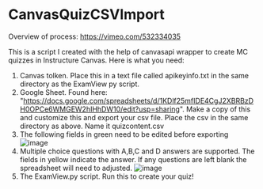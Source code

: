 # CanvasQuizCSVImport
Overview of process: https://vimeo.com/532334035

This is a script I created with the help of canvasapi wrapper to create MC quizzes in Instructure Canvas. 
Here is what you need: 
1. Canvas tolken. Place this in a text file called apikeyinfo.txt in the same directory as the ExamView py script.
2. Google Sheet. Found here: "https://docs.google.com/spreadsheets/d/1KDlf25mfIDE4CgJ2XBRBzDH0OPCe6WMGEW2hIHhDW10/edit?usp=sharing". Make a copy of this and customize this and export your csv file. Place the csv in the same directory as above. Name it quizcontent.csv
3. The following fields in green need to be edited before exporting ![image](https://user-images.githubusercontent.com/43012426/114895767-613e4d80-9dd5-11eb-8fd3-6d9ee4873c1c.png)
4. Multiple choice questions with A,B,C and D answers are supported. The fields in yellow indicate the answer. If any questions are left blank the spreadsheet will need to adjusted. ![image](https://user-images.githubusercontent.com/43012426/114896362-e32e7680-9dd5-11eb-9828-205f826eeca5.png)
5. The ExamView.py script. Run this to create your quiz!
